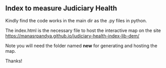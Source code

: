 ## Index to measure Judiciary Health
Kindly find the code works in the main dir as the .py files in python. 

The index.html is the necessary file to host the interactive map on the site https://manasrpandya.github.io/judiciary-health-index-lib-dem/

Note you will need the folder named **new** for generating and hosting the map.

Thanks!
